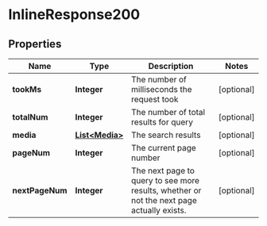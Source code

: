 
# InlineResponse200

## Properties
Name | Type | Description | Notes
------------ | ------------- | ------------- | -------------
**tookMs** | **Integer** | The number of milliseconds the request took |  [optional]
**totalNum** | **Integer** | The number of total results for query |  [optional]
**media** | [**List&lt;Media&gt;**](Media.md) | The search results |  [optional]
**pageNum** | **Integer** | The current page number |  [optional]
**nextPageNum** | **Integer** | The next page to query to see more results, whether or not the next page actually exists. |  [optional]




